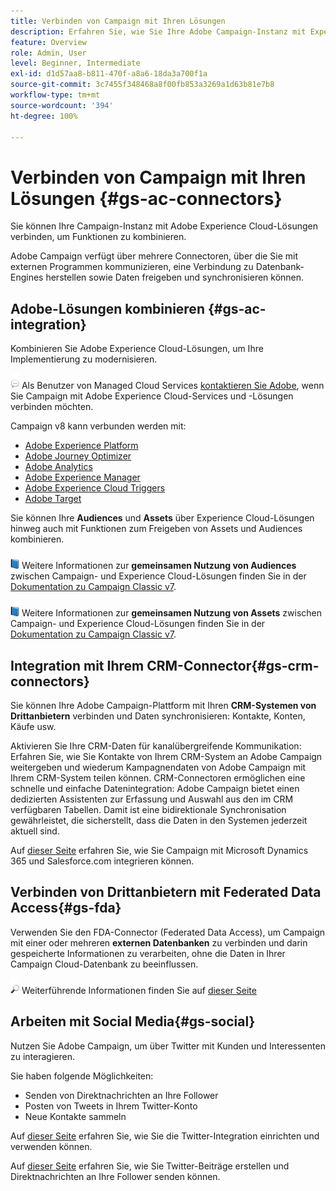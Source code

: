 ```yaml
---
title: Verbinden von Campaign mit Ihren Lösungen
description: Erfahren Sie, wie Sie Ihre Adobe Campaign-Instanz mit Experience Cloud-Lösungen verbinden.
feature: Overview
role: Admin, User
level: Beginner, Intermediate
exl-id: d1d57aa8-b811-470f-a8a6-18da3a700f1a
source-git-commit: 3c7455f348468a8f00fb853a3269a1d63b81e7b8
workflow-type: tm+mt
source-wordcount: '394'
ht-degree: 100%

---
```


# Verbinden von Campaign mit Ihren Lösungen {#gs-ac-connectors}

Sie können Ihre Campaign-Instanz mit Adobe Experience Cloud-Lösungen verbinden, um Funktionen zu kombinieren.

Adobe Campaign verfügt über mehrere Connectoren, über die Sie mit externen Programmen kommunizieren, eine Verbindung zu Datenbank-Engines herstellen sowie Daten freigeben und synchronisieren können.

## Adobe-Lösungen kombinieren {#gs-ac-integration}

Kombinieren Sie Adobe Experience Cloud-Lösungen, um Ihre Implementierung zu modernisieren.

![](../assets/do-not-localize/speech.png) Als Benutzer von Managed Cloud Services [kontaktieren Sie Adobe](../start/campaign-faq.md#support), wenn Sie Campaign mit Adobe Experience Cloud-Services und -Lösungen verbinden möchten.

Campaign v8 kann verbunden werden mit:

* [Adobe Experience Platform](../connect/ac-aep.md)
* [Adobe Journey Optimizer](../connect/ac-ajo.md)
* [Adobe Analytics](../connect/ac-aa.md)
* [Adobe Experience Manager](../connect/ac-aem.md)
* [Adobe Experience Cloud Triggers](../connect/ac-triggers.md)
* [Adobe Target](../connect/ac-at.md)

Sie können Ihre **Audiences** und **Assets** über Experience Cloud-Lösungen hinweg auch mit Funktionen zum Freigeben von Assets und Audiences kombinieren.

![](../assets/do-not-localize/book.png) Weitere Informationen zur **gemeinsamen Nutzung von Audiences** zwischen Campaign- und Experience Cloud-Lösungen finden Sie in der [Dokumentation zu Campaign Classic v7](https://experienceleague.adobe.com/docs/campaign-classic/using/integrating-with-adobe-experience-cloud/audience-sharing/sharing-audiences-with-adobe-experience-cloud.html?lang=de#integrating-with-adobe-experience-cloud).

![](../assets/do-not-localize/book.png) Weitere Informationen zur **gemeinsamen Nutzung von Assets** zwischen Campaign- und Experience Cloud-Lösungen finden Sie in der [Dokumentation zu Campaign Classic v7](https://experienceleague.adobe.com/docs/campaign-classic/using/integrating-with-adobe-experience-cloud/asset-sharing/sharing-assets-with-adobe-experience-cloud.html?lang=de#integrating-with-adobe-experience-cloud).

## Integration mit Ihrem CRM-Connector{#gs-crm-connectors}

Sie können Ihre Adobe Campaign-Plattform mit Ihren **CRM-Systemen von Drittanbietern** verbinden und Daten synchronisieren: Kontakte, Konten, Käufe usw.

Aktivieren Sie Ihre CRM-Daten für kanalübergreifende Kommunikation: Erfahren Sie, wie Sie Kontakte von Ihrem CRM-System an Adobe Campaign weitergeben und wiederum Kampagnendaten von Adobe Campaign mit Ihrem CRM-System teilen können.
CRM-Connectoren ermöglichen eine schnelle und einfache Datenintegration: Adobe Campaign bietet einen dedizierten Assistenten zur Erfassung und Auswahl aus den im CRM verfügbaren Tabellen. Damit ist eine bidirektionale Synchronisation gewährleistet, die sicherstellt, dass die Daten in den Systemen jederzeit aktuell sind.

Auf [dieser Seite](crm.md) erfahren Sie, wie Sie Campaign mit Microsoft Dynamics 365 und Salesforce.com integrieren können.

## Verbinden von Drittanbietern mit Federated Data Access{#gs-fda}

Verwenden Sie den FDA-Connector (Federated Data Access), um Campaign mit einer oder mehreren **externen Datenbanken** zu verbinden und darin gespeicherte Informationen zu verarbeiten, ohne die Daten in Ihrer Campaign Cloud-Datenbank zu beeinflussen.

![](../assets/do-not-localize/glass.png) Weiterführende Informationen finden Sie auf [dieser Seite](fda.md)

## Arbeiten mit Social Media{#gs-social}

Nutzen Sie Adobe Campaign, um über Twitter mit Kunden und Interessenten zu interagieren.

Sie haben folgende Möglichkeiten:

* Senden von Direktnachrichten an Ihre Follower
* Posten von Tweets in Ihrem Twitter-Konto
* Neue Kontakte sammeln

Auf [dieser Seite](../connect/ac-tw.md) erfahren Sie, wie Sie die Twitter-Integration einrichten und verwenden können.

Auf [dieser Seite](../send/twitter.md) erfahren Sie, wie Sie Twitter-Beiträge erstellen und Direktnachrichten an Ihre Follower senden können.
